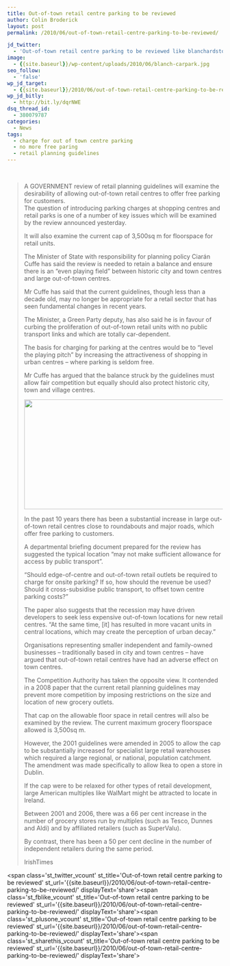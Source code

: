 ```yaml
---
title: Out-of-town retail centre parking to be reviewed
author: Colin Broderick
layout: post
permalink: /2010/06/out-of-town-retail-centre-parking-to-be-reviewed/

jd_twitter:
  - 'Out-of-town retail centre parking to be reviewed like blanchardstown, can they be forced into parking charges? - #url#'
image:
  - {{site.baseurl}}/wp-content/uploads/2010/06/blanch-carpark.jpg
seo_follow:
  - 'false'
wp_jd_target:
  - {{site.baseurl}}/2010/06/out-of-town-retail-centre-parking-to-be-reviewed/
wp_jd_bitly:
  - http://bit.ly/dqrNWE
dsq_thread_id:
  - 380079787
categories:
  - News
tags:
  - charge for out of town centre parking
  - no more free paring
  - retail planning guidelines
---
```

<p style="text-align: center;">
  <a href="{{site.baseurl}}/wp-content/uploads/2010/06/blanch-carpark1.jpg"><br /> </a>
</p>

> A GOVERNMENT review of retail planning guidelines will examine the desirability of allowing out-of-town retail centres to offer free parking for customers.  
> The question of introducing parking charges at shopping centres and retail parks is one of a number of key issues which will be examined by the review announced yesterday.
> 
> It will also examine the current cap of 3,500sq m for floorspace for retail units.
> 
> The Minister of State with responsibility for planning policy Ciarán Cuffe has said the review is needed to retain a balance and ensure there is an “even playing field” between historic city and town centres and large out-of-town centres.
> 
> Mr Cuffe has said that the current guidelines, though less than a decade old, may no longer be appropriate for a retail sector that has seen fundamental changes in recent years.<!--more-->
> 
> The Minister, a Green Party deputy, has also said he is in favour of curbing the proliferation of out-of-town retail units with no public transport links and which are totally car-dependent.
> 
> The basis for charging for parking at the centres would be to “level the playing pitch” by increasing the attractiveness of shopping in urban centres – where parking is seldom free.
> 
> Mr Cuffe has argued that the balance struck by the guidelines must allow fair competition but equally should also protect historic city, town and village centres.
> 
> <p style="text-align: center;">
>   <a href="{{site.baseurl}}/wp-content/uploads/2010/06/blanch-carpark1.jpg"><img class="aligncenter" title="blanch - carpark" src="{{site.baseurl}}/wp-content/uploads/2010/06/blanch-carpark1-1024x533.jpg" alt="" width="491" height="256" /></a>
> </p>
> 
> In the past 10 years there has been a substantial increase in large out-of-town retail centres close to roundabouts and major roads, which offer free parking to customers.
> 
> A departmental briefing document prepared for the review has suggested the typical location “may not make sufficient allowance for access by public transport”.
> 
> “Should edge-of-centre and out-of-town retail outlets be required to charge for onsite parking? If so, how should the revenue be used? Should it cross-subsidise public transport, to offset town centre parking costs?”
> 
> The paper also suggests that the recession may have driven developers to seek less expensive out-of-town locations for new retail centres. “At the same time, [it] has resulted in more vacant units in central locations, which may create the perception of urban decay.”
> 
> Organisations representing smaller independent and family-owned businesses – traditionally based in city and town centres – have argued that out-of-town retail centres have had an adverse effect on town centres.
> 
> The Competition Authority has taken the opposite view. It contended in a 2008 paper that the current retail planning guidelines may prevent more competition by imposing restrictions on the size and location of new grocery outlets.
> 
> That cap on the allowable floor space in retail centres will also be examined by the review. The current maximum grocery floorspace allowed is 3,500sq m.
> 
> However, the 2001 guidelines were amended in 2005 to allow the cap to be substantially increased for specialist large retail warehouses which required a large regional, or national, population catchment. The amendment was made specifically to allow Ikea to open a store in Dublin.
> 
> If the cap were to be relaxed for other types of retail development, large American multiples like WalMart might be attracted to locate in Ireland.
> 
> Between 2001 and 2006, there was a 66 per cent increase in the number of grocery stores run by multiples (such as Tesco, Dunnes and Aldi) and by affiliated retailers (such as SuperValu).
> 
> By contrast, there has been a 50 per cent decline in the number of independent retailers during the same period.
> 
> IrishTimes

<span class='st\_twitter\_vcount' st\_title='Out-of-town retail centre parking to be reviewed' st\_url='{{site.baseurl}}/2010/06/out-of-town-retail-centre-parking-to-be-reviewed/' displayText='share'></span><span class='st\_fblike\_vcount' st\_title='Out-of-town retail centre parking to be reviewed' st\_url='{{site.baseurl}}/2010/06/out-of-town-retail-centre-parking-to-be-reviewed/' displayText='share'></span><span class='st\_plusone\_vcount' st\_title='Out-of-town retail centre parking to be reviewed' st\_url='{{site.baseurl}}/2010/06/out-of-town-retail-centre-parking-to-be-reviewed/' displayText='share'></span><span class='st\_sharethis\_vcount' st\_title='Out-of-town retail centre parking to be reviewed' st\_url='{{site.baseurl}}/2010/06/out-of-town-retail-centre-parking-to-be-reviewed/' displayText='share'></span>